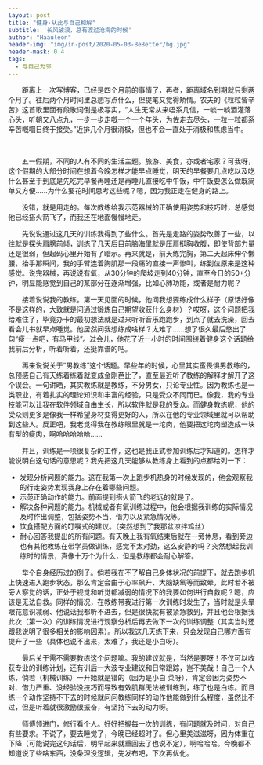 ```yaml
---
layout: post
title: "健身·从此与自己和解"
subtitle: '长风破浪，总有渡过沧海的时候'
author: "Haauleon"
header-img: "img/in-post/2020-05-03-BeBetter/bg.jpg"
header-mask: 0.4
tags:
  - 与自己为邻
---
```




&emsp;&emsp;距离上一次写博客，已经是四个月前的事情了，再者，距离域名到期就只剩两个月了。往后两个月时间里总想写点什么，但提笔又觉得矫情。农夫的《粒粒皆辛苦》这首歌里面有段歌词倒是极写实，“人生无常从来唔系几信，一啖一啖酒灌落心头，听朝又八点九，一步一步走嘅一个一个年头，为佐走去尽头，一粒一粒都系辛苦嘅嗰日终于接受。”近排几个月很消极，但也不会一直处于消极和焦虑当中。     




<br>

&emsp;&emsp;五一假期，不同的人有不同的生活主题。旅游、美食，亦或者宅家？可我呀，这个假期的大部分时间在想着今晚怎样才能早点睡觉，明天的早餐要几点吃以及吃什么甚至于到底是先吃完早餐再睡还是再睡儿直接吃中午饭，中午饭要怎么做既简单又方便......为什么要花时间思考这些呢？嗯，因为我正走在健身的路上。           

&emsp;&emsp;没错，就是用走的。每次教练给我示范器械的正确使用姿势和技巧时，总感觉他已经搭火箭飞了，而我还在地面慢慢地走。        

&emsp;&emsp;先说说通过这几天的训练我得到了些什么。首先是走路的姿势改善了一些，以往就是探头肩膀前倾，训练了几天后目前脑海里就是压肩挺胸收腹，即使背部力量还是很弱，但起码心里开始有了暗示。再来就是，前天练完胸，第二天起床伸个懒腰，抬手那瞬间，我的手臂连着胸肌那一段痛的直接一声惨叫，练到位原来是这种感觉。说完器械，再说说有氧，从30分钟的爬坡走到40分钟，直至今日的50+分钟，明显能感觉到自己的某部分在逐渐增强，比如心肺功能，或者是耐力呢？            

&emsp;&emsp;接着说说我的教练。第一天见面的时候，他问我想要练成什么样子（原话好像不是这样的，大致就是问通过锻炼自己期望收获什么身材）？哎呀，这个问题把我给难住了，毕竟办卡的最初想法就是过来听听音乐跑跑步，到点了就去洗澡，回去看会儿书就早点睡觉。他居然问我想练成啥样？太难了......想了很久最后憋出了句“瘦一点吧，有马甲线”。过会儿，他花了近一小时的时间围绕着健身这个话题给我前后分析，听着听着，还挺靠谱的吧。         

&emsp;&emsp;再来说说关于“男教练”这个话题。早些年的时候，心里其实蛮畏惧男教练的，总预感自己有天练着练着就变成金刚芭比了，直至最近听了教练的解释才解开了这个误会。一句讲晒，其实教练就是教练，不分男女，只论专业性。因为教练也是一类职业，有着扎实的理论知识和丰富的经验，只是受众不同而已。像我，我的专业技能可以让我在软件领域自由生长，所以软件就是我的受众。而健身教练呢，他的受众则更多是像我一样希望身材变得更好的人，所以在他的专业领域里就可以帮助到这些人。反正吧，我老觉得我在教练眼里就是一坨肉，他要把这坨肉塑造成一块有型的瘦肉，啊哈哈哈哈哈......           

&emsp;&emsp;并且，训练是一项很复杂的工作，这也是我正式参加训练后才知道的。怎样才能说明白这句话的意思呢？我先把这几天能够从教练身上看到的点都给列一下：     
* 发现分析问题的能力。这在我第一次上跑步机热身的时候发现的，他会观察我的行走姿势发现我身上存在着哪些问题。       
* 示范正确动作的能力。前面提到搭火箭飞的老远的就是了。          
* 解决各种问题的能力。机械或者有氧训练过程中，他会根据我训练的实际情况及时作出调整，包括姿势不当、借力以及紧急情况等。        
* 饮食搭配方面的叮嘱式的建议。（突然想到了我那盆凉拌鸡丝）                
* 耐心回答我提出的所有问题。有天晚上我有氧结束后就在一旁休息，看到旁边也有其他教练在带学员做训练，感觉不太对劲，这么安静的吗？突然想起我训练时的情景，真像十万个为什么，但是教练都会耐心解答。                       

&emsp;&emsp;举个自身经历过的例子。倘若我在不了解自己身体状况的前提下，就去跑步机上快速进入跑步状态，那么肯定会由于心率飙升、大脑缺氧等而致晕，此时若不被旁人察觉的话，正处于视觉和听觉都减弱的情况下的我要如何进行自救呢？嗯，应该是无法自救。同样的情况，在教练带我进行第一次训练时发生了，当时就是头晕眼花意识减弱、他说话我都听不进去，但是很快就有被紧急救到，并且他会根据我此次（第一次）的训练情况进行观察分析后再去做下一次的训练调整（其实当时还跟我说明了很多相关的影响因素）。所以我这几天练下来，只会发现自己哪方面有提升了一些（具体也说不出来，太难了，我还是小白呀）。         

&emsp;&emsp;最后关于需不需要教练这个问题嘛。我的建议就是，当然是要呀！不仅可以收获专业的训练计划，还有训后一大波专业建议和日常跟踪，岂不美哉！自己一个人练，倘若（机械训练）一开始就是错的（因为是小白 菜呀），肯定会因为姿势不对、借力严重、没经验没技巧而导致有效肌群无法被训练到，练了也是白练。而且练一个动作坚持不下去的时候就问问教练同样的动作他能做到什么程度，虽然比不过，但是听着就很激励很振奋，有坚持下去的动力呀。        


&emsp;&emsp;师傅领进门，修行看个人。好好把握每一次的训练，有问题就及时问，对自己有些要求。不说了，要去睡觉了，今晚已经超时了。但心里美滋滋呀，因为体重在下降（可能说完这句话后，明早起来就重回去了也说不定），啊哈哈哈。今晚都不知道说了些啥东西，没条理没逻辑，先发布吧，下次再优化。
